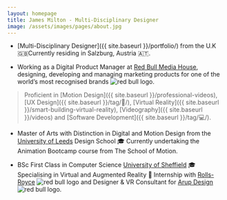 ```yaml
---
layout: homepage
title: James Milton - Multi-Disciplinary Designer
image: /assets/images/pages/about.jpg
---
```


- [Multi-Disciplinary Designer]({{ site.baseurl }}/portfolio/) from the U.K 🇬🇧Currently residing in Salzburg, Austria 🇦🇹.

- Working as a Digital Product Manager at [Red Bull Media House](https://www.redbullmediahouse.com/enk), designing, developing and managing marketing products for one of the world’s most recognised brands <img src="{{ site.baseurl }}/images/2021/redbulllogo.png" alt="red bull logo" class="redbullLogo"/>.

>Proficient in [Motion Design]({{ site.baseurl }}/professional-videos), [UX Design]({{ site.baseurl }}/tag/🎨/), [Virtual Reality]({{ site.baseurl }}/smart-building-virtual-reality), [Videography]({{ site.baseurl }}/videos) and [Software Development]({{ site.baseurl }}/tag/💻/).

- Master of Arts with Distinction in Digital and Motion Design from the [University of Leeds](http://www.leeds.ac.uk) Design School 🎓 Currently undertaking the Animation Bootcamp course from The School of Motion.

- BSc First Class in Computer Science [University of Sheffield](http://www.sheffield.ac.uk) 🎓 Specialising in Virtual and Augmented Reality 💼 Internship with [Rolls-Royce](http://www.rolls-royce.com) <img src="{{ site.baseurl }}/images/2021/rollsroyce.png" alt="red bull logo" class="redbullLogo"/> and Designer & VR Consultant for [Arup Design](http://www.arup.com) <img src="{{ site.baseurl }}/images/2021/arup.jpg" alt="red bull logo" class="redbullLogo"/>.
